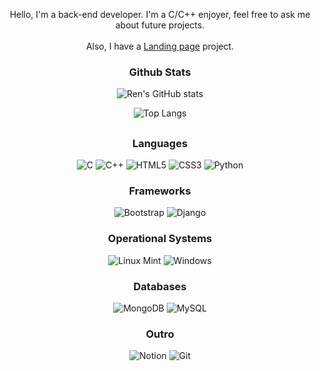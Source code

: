 <div align="center">
<p>
  Hello, I'm a back-end developer. I'm a C/C++ enjoyer, feel free to ask me about future projects.
  <br><br>Also, I have a <a style="text-align: center;" href="https://rendeviluke.netlify.app" target="_blank">Landing page</a> project.
</p>
<h3>Github Stats</h3>

![Ren's GitHub stats](https://github-readme-stats.vercel.app/api?username=rendeviluke&show_icons=true&theme=rose_pine&hide=contribs,prs)

![Top Langs](https://github-readme-stats.vercel.app/api/top-langs/?username=rendeviluke&layout=compact&theme=rose_pine)

<h2></h2>

<h3>Languages</h3>

![C](https://img.shields.io/badge/c-%2300599C.svg?style=for-the-badge&logo=c&logoColor=white)
![C++](https://img.shields.io/badge/c++-%2300599C.svg?style=for-the-badge&logo=c%2B%2B&logoColor=white)
![HTML5](https://img.shields.io/badge/html5-%23E34F26.svg?style=for-the-badge&logo=html5&logoColor=white)
![CSS3](https://img.shields.io/badge/css3-%231572B6.svg?style=for-the-badge&logo=css3&logoColor=white)
![Python](https://img.shields.io/badge/python-3670A0?style=for-the-badge&logo=python&logoColor=ffdd54)

<h3>Frameworks</h3>

![Bootstrap](https://img.shields.io/badge/bootstrap-%23563D7C.svg?style=for-the-badge&logo=bootstrap&logoColor=white)
![Django](https://img.shields.io/badge/django-%23092E20.svg?style=for-the-badge&logo=django&logoColor=white)

<h3>Operational Systems</h3>

![Linux Mint](https://img.shields.io/badge/Linux%20Mint-87CF3E?style=for-the-badge&logo=Linux%20Mint&logoColor=white)
![Windows](https://img.shields.io/badge/Windows-0078D6?style=for-the-badge&logo=windows&logoColor=white)

<h3>Databases</h3>

![MongoDB](https://img.shields.io/badge/MongoDB-%234ea94b.svg?style=for-the-badge&logo=mongodb&logoColor=white)
![MySQL](https://img.shields.io/badge/mysql-%2300f.svg?style=for-the-badge&logo=mysql&logoColor=white)

<h3>Outro</h3>

![Notion](https://img.shields.io/badge/Notion-%23000000.svg?style=for-the-badge&logo=notion&logoColor=white)
![Git](https://img.shields.io/badge/git-%23F05033.svg?style=for-the-badge&logo=git&logoColor=white)
</div>
